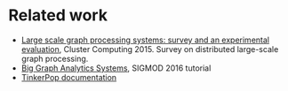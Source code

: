 # Related work

* [Large scale graph processing systems: survey and an experimental evaluation](http://link.springer.com/article/10.1007%2Fs10586-015-0472-6), Cluster Computing 2015. Survey on distributed large-scale graph processing.
* [Big Graph Analytics Systems](http://dl.acm.org/citation.cfm?doid=2882903.2912566), SIGMOD 2016 tutorial
* [TinkerPop documentation](https://tinkerpop.apache.org/docs/current/)
